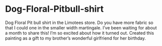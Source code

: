 # Dog-Floral-Pitbull-shirt
Dog Floral Pit bull shirt in the Limotees store. Do you have more fabric so that I could one in the smaller width martingale. I’ve been waiting for about a month to share this! I’m so excited about how it turned out. Created this painting as a gift to my brother’s wonderful girlfriend for her birthday. 
